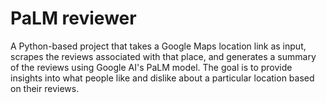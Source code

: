 # PaLM reviewer
 
A Python-based project that takes a Google Maps location link as input, scrapes the reviews associated with that place, and generates a summary of the reviews using Google AI's PaLM model. The goal is to provide insights into what people like and dislike about a particular location based on their reviews.
